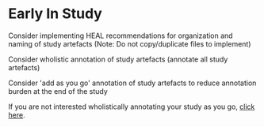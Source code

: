 # Early In Study
Consider implementing HEAL recommendations for organization and naming of study artefacts (Note: Do not copy/duplicate files to implement)

Consider wholistic annotation of study artefacts (annotate all study artefacts)

Consider 'add as you go' annotation of study artefacts to reduce annotation burden at the end of the study

If you are not interested wholistically annotating your study as you go, [click here](late/large.md).